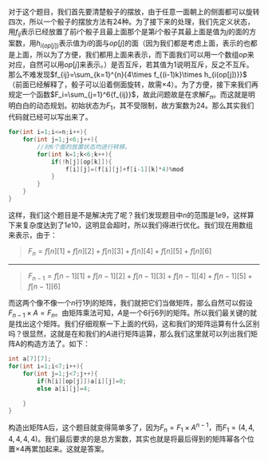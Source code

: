对于这个题目，我们首先要清楚骰子的摆放，由于任意一面朝上的侧面都可以旋转四次，所以一个骰子的摆放方法有$24$种。为了接下来的处理，我们先定义状态，用$f_{ij}$表示已经放置了前$i$个骰子且最上面那个是第$i$个骰子其最上面是值为$j$的面的方案数，用$h_{i(op[j])}$表示值为$i$的面与$op[j]$的面（因为我们都是考虑上面，表示的也都是上面，所以为了方便，我们都用上面来表示，而下面我们可以用一个数组$op$来对应，自然可以用$op[j]$来表示。）是否互斥，若其值为1说明互斥，反之不互斥。 那么不难发现$f_{ij}=\sum_{k=1}^{n}{4\times f_{(i-1)k}\times h_{i(op[j])}}$（前面已经解释了，骰子可以沿着侧面旋转，故需$\times4$）。为了方便，接下来我们再规定一个函数$F_i=\sum_{j=1}^6{f_{ij}}$，故此问题故是在求解$F_n$。而这就是明明白白的动态规划。初始状态为$F_1$，其不受限制，故方案数为$24$。那么其实我们代码就已经可以写出来了。
```c++
for(int i=1;i<=n;i++){
    for(int j=1;j<6;j++){
        //对6个面的放置状态均进行转移。
        for(int k=1;k<6;k++){
            if(!h[j][op[k]]){
                f[i][j]=(f[i][j]+f[i-1][k]*4)%mod
            }
        }
    }
}
```
这样，我们这个题目是不是解决完了呢？我们发现题目中$n$的范围是$1e9$，这样算下来复杂度达到了$1e10$，这明显会超时，所以我们得进行优化。我们现在用数组来表示，由于：
>$F_n={f[n][1]+f[n][2]+f[n][3]+f[n][4]+f[n][5]+f[n][6]}$
***
>$F_{n-1}={f[n-1][1]+f[n-1][2]+f[n-1][3]+f[n-1][4]+f[n-1][5]+f[n-1][6]}$

而这两个像不像一个$n$行$1$列的矩阵，我们就把它们当做矩阵，那么自然可以假设$F_{n-1}\times A = F_{n}$。由矩阵乘法可知，$A$是一个$6$行$6$列的矩阵。所以我们最关键的就是找出这个矩阵。我们仔细观察一下上面的代码，这和我们的矩阵运算有什么区别吗？很显然，这就是在和我们的$A$进行矩阵运算，那么我们这里就可以列出我们矩阵A的构造方法了。如下：
```c++
int a[7][7];
for(int i=1;i<7;i++){
    for(int j=1;j<7;j++){
        if(h[i][op[j]])a[i][j]=0;
        else a[i][j]=4;
        
    }
}
```
构造出矩阵A后，这个题目就变得简单多了，因为$F_n=F_{1}\times A^{n-1}$，而$F_1=(4,4,4,4,4,4)$。我们最后要求的是总方案数，其实也就是将最后得到的矩阵幂各个位置$\times 4$再累加起来。这就是答案。
